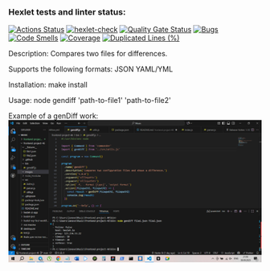 ### Hexlet tests and linter status:
[![Actions Status](https://github.com/Hante-St/frontend-project-46/actions/workflows/hexlet-check.yml/badge.svg)](https://github.com/Hante-St/frontend-project-46/actions)
[![hexlet-check](https://github.com/Hante-St/frontend-project-46/actions/workflows/hexlet-check.yml/badge.svg)](https://github.com/Hante-St/frontend-project-46/actions/workflows/hexlet-check.yml)
[![Quality Gate Status](https://sonarcloud.io/api/project_badges/measure?project=Hante-St_frontend-project-46&metric=alert_status)](https://sonarcloud.io/summary/new_code?id=Hante-St_frontend-project-46)
[![Bugs](https://sonarcloud.io/api/project_badges/measure?project=Hante-St_frontend-project-46&metric=bugs)](https://sonarcloud.io/summary/new_code?id=Hante-St_frontend-project-46)
[![Code Smells](https://sonarcloud.io/api/project_badges/measure?project=Hante-St_frontend-project-46&metric=code_smells)](https://sonarcloud.io/summary/new_code?id=Hante-St_frontend-project-46)
[![Coverage](https://sonarcloud.io/api/project_badges/measure?project=Hante-St_frontend-project-46&metric=coverage)](https://sonarcloud.io/summary/new_code?id=Hante-St_frontend-project-46)
[![Duplicated Lines (%)](https://sonarcloud.io/api/project_badges/measure?project=Hante-St_frontend-project-46&metric=duplicated_lines_density)](https://sonarcloud.io/summary/new_code?id=Hante-St_frontend-project-46)


Description:
Compares two files for differences. 

Supports the following formats:
JSON
YAML/YML

Installation:
make install

Usage:
node gendiff 'path-to-file1' 'path-to-file2'

Example of a genDiff work:
![example gendiff](images/example_gendiff.png)
